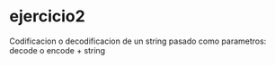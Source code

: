 # ejercicio2

Codificacion o decodificacion de un string pasado como parametros: decode o encode + string
